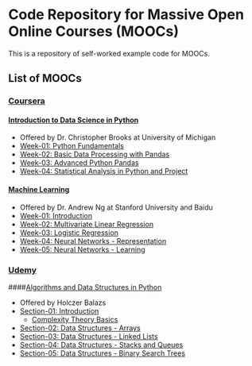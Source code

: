# Code Repository for Massive Open Online Courses (MOOCs)
This is a repository of self-worked example code for MOOCs.

## List of MOOCs

### [Coursera](https://www.coursera.org/)

#### [Introduction to Data Science in Python](https://www.coursera.org/learn/python-data-analysis/)  
+ Offered by Dr. Christopher Brooks at University of Michigan  
+ [Week-01: Python Fundamentals](https://github.com/liberaliscomputing/code-for-moocs/tree/master/coursera/introduction-to-data-science-in-python/week-01-python-fundamentals)  
+ [Week-02: Basic Data Processing with Pandas](https://github.com/liberaliscomputing/code-for-moocs/tree/master/coursera/introduction-to-data-science-in-python/week-02-basic-data-processing-with-pandas)  
+ [Week-03: Advanced Python Pandas](https://github.com/liberaliscomputing/code-for-moocs/tree/master/coursera/introduction-to-data-science-in-python/week-03-advanced-python-pandas)  
+ [Week-04: Statistical Analysis in Python and Project](https://github.com/liberaliscomputing/code-for-moocs/tree/master/coursera/introduction-to-data-science-in-python/week-04-statistical-analysis-in-python-and-project)

#### [Machine Learning](https://www.coursera.org/learn/machine-learning/)
+ Offered by Dr. Andrew Ng at Stanford University and Baidu
+ [Week-01: Introduction](https://github.com/liberaliscomputing/code-for-moocs/tree/master/coursera/machine-learning/week-01)
+ [Week-02: Multivariate Linear Regression](https://github.com/liberaliscomputing/code-for-moocs/tree/master/coursera/machine-learning/week-02)
+ [Week-03: Logistic Regression](https://github.com/liberaliscomputing/code-for-moocs/tree/master/coursera/machine-learning/week-03)
+ [Week-04: Neural Networks - Representation](https://github.com/liberaliscomputing/code-for-moocs/tree/master/coursera/machine-learning/week-04)
+ [Week-05: Neural Networks - Learning](https://github.com/liberaliscomputing/code-for-moocs/tree/master/coursera/machine-learning/week-05)

### [Udemy](https://www.udemy.com/)

####[Algorithms and Data Structures in Python](https://www.udemy.com/algorithms-and-data-structures-in-python/)
+ Offered by Holczer Balazs
+ [Section-01: Introduction](https://github.com/liberaliscomputing/code-for-moocs/blob/master/udemy/algorithms-and-data-structures-in-python/introduction.ipynb)  
	+ [Complexity Theory Basics](https://www.udemy.com/complexity-theory-basics/)  
+ [Section-02: Data Structures - Arrays](https://github.com/liberaliscomputing/code-for-moocs/blob/master/udemy/algorithms-and-data-structures-in-python/data_structures_arrays.ipynb)  
+ [Section-03: Data Structures - Linked Lists](https://github.com/liberaliscomputing/code-for-moocs/blob/master/udemy/algorithms-and-data-structures-in-python/data_structures_linked_lists.ipynb)  
+ [Section-04: Data Structures - Stacks and Queues](https://github.com/liberaliscomputing/code-for-moocs/blob/master/udemy/algorithms-and-data-structures-in-python/data_structures_stacks_and_queues.ipynb)  
+ [Section-05: Data Structures - Binary Search Trees](https://github.com/liberaliscomputing/code-for-moocs/blob/master/udemy/algorithms-and-data-structures-in-python/data_structures_binary_search_trees.ipynb)  


